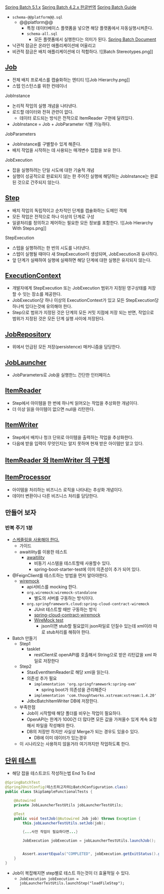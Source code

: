 [Spring Batch 5.1.x](https://spring.io/projects/spring-batch)
[Spring Batch 4.2.x 한글번역](https://godekdls.github.io/Spring%20Batch/contents/)
[Spring Batch Guide](https://spring.io/guides/gs/batch-processing#scratch)
- `schema-@@platform@@.sql`
	- @@platform@@
		- 특정 데이터베이스 플랫폼을 넣으면 해당 플랫폼에서 자동실행시켜준다.
		- ``schema-all.sql``
			- 모든 플랫폼에서 실행한다는 의미가 된다.
[Spring Batch Document](https://docs.spring.io/spring-batch/reference/index.html)
- 낙관적 잠금은 온라인 애플리케이션에 어울리고
- 비관적 잠금은 배치 애플리케이션에 더 적합하다.
![[Batch Stereotypes.png]]

## [Job](https://docs.spring.io/spring-batch/reference/domain.html#job)	
- 전체 배치 프로세스를 캡슐화하는 엔티티
![[Job Hierarchy.png]]
- 스텝 인스턴스를 위한 컨테이너

JobInstance
- 논리적 작업의 실행 개념을 나타낸다.
- 로드할 데이터와 전혀 관련이 없다.
	- 데이터 로드되는 방식은 전적으로 ItemReader 구현에 달려있다.
- JobInstance = Job + JobParameter 식별 가능하다.

JobParameters
- JobInstance를 구별할수 있게 해준다.
- 배치 작업을 시작하는 데 사용되는 매개변수 집합을 보유 한다.

JobExecution
- 잡을 실행하려는 단일 시도에 대한 기술적 개념
- 실행이 성공적으로 완료되지 않는 한 주어진 실행에 해당하는 JobInstance는 완료된 것으로 간주되지 않는다.

## [Step](https://docs.spring.io/spring-batch/reference/domain.html#step)
- 배치 작업의 독립적이고 순차적인 단계를 캡슐화하는 도메인 객체
- 모든 작업은 전적으로 하나 이상의 단계로 구성
- 일괄처리를 정의하고 제어하는 필요한 모든 정보를 포함한다.
![[Job Hierarchy With Steps.png]]

StepExecution
- 스텝을 실행하려는 한 번의 시도를 나타낸다.
- 스텝이 실행될 때마다 새 StepExecution이 생성되며, JobExecution과 유사하다.
- 앞 단계가 실패하여 실행에 실패하면 해당 단계에 대한 실행은 유지되지 않는다.

## [ExecutionContext](https://docs.spring.io/spring-batch/reference/domain.html#executioncontext)
- 개발자에게 StepExecution 또는 JobExecution 범위가 지정된 영구상태를 저장할 수 잇는 장소를 제공한다.
- JobExecution당 하나 이상의 ExecutionContext가 있고 모든 StepExecution당 하나씩 있다는것에 유의해야 한다.
- Step으로 범위가 지정된 것은 단계의 모든 커밋 지점에 저장 되는 반면, 작업으로 범위가 지정된 것은 모든 단계 실행 사이에 저장된다.

## [JobRepository](https://docs.spring.io/spring-batch/reference/domain.html#jobrepository)
- 위에서 언급된 모든 저장(persistence) 매커니즘을 담당한다.

## [JobLauncher](https://docs.spring.io/spring-batch/reference/domain.html#joblauncher)
- JobParameters로 Job을 실행한느 간단한 인터페이스

## [ItemReader](https://docs.spring.io/spring-batch/reference/domain.html#itemreader)
- Step에서 아이템을 한 번에 하나씩 읽어오는 작업을 추상화한 개념이다.
- 더 이상 읽을 아이템이 없으면 null을 리턴한다.

## [ItemWriter](https://docs.spring.io/spring-batch/reference/domain.html#itemwriter)
- Step에서 배치나 청크 단위로 아이템을 출력하는 작업을 추상화한다.
- 다음에 받을 입력이 무엇인지는 알지 못하며 현재 받은 아이템만 알고 있다.

## [ItemReader 와 ItemWriter 의 구현체](https://docs.spring.io/spring-batch/docs/4.2.x/reference/html/index-single.html#listOfReadersAndWriters)

## [ItemProcessor](https://docs.spring.io/spring-batch/reference/domain.html#itemprocessor)
- 아이템을 처리하는 비즈니스 로직을 나타내는 추상화 개념이다.
- 데이터 변환이나 다른 비즈니스 처리를 담당한다.

## 만들어 보자

### 반복 주기 1분
- [스케줄링을 사용해야 한다.](https://spring.io/guides/gs/scheduling-tasks)
	- 가이드
	- awaitility를 이용한 테스트
		- [awaitility](https://github.com/awaitility/awaitility/wiki/Usage)
			- 비동기 시스템을 테스트할때 사용할수 있다.
			- spring-boot-starter-test에 이미 의존성이 추가 되어 있다.
- @FeignClient를 테스트하는 방법을 먼저 알아야한다.
	- [wiremock](https://wiremock.org/)
		- api서비스를 mocking 한다.
		- `org.wiremock:wiremock-standalone`
			- 별도의 서버를 구동하는 방식이다.
		- `org.springframework.cloud:spring-cloud-contract-wiremock`
			- JUnit 테스트할 때만 구동하는 방식
			- [spring-cloud-contract-wiremock](https://cloud.spring.io/spring-cloud-contract/2.0.x/multi/multi__spring_cloud_contract_wiremock.html#_spring_cloud_contract_wiremock)
			- [WireMock test](https://techblog.woowahan.com/17674/)
				- json이면 stub할 필요없이 json파일로 던질수 있는데 xml이라 따로 stub처리를 해줘야 한다.
- Batch 만들기
	- Step1
		- tasklet
			- restClient로 openAPI를 호출해서 String으로 받은 리턴값을 xml 파일로 저장한다
	- Step2
		- StaxEventItemReader로 해당 xml을 읽는다.
		- 의존성 추가 필요
			- `implementation 'org.springframework:spring-oxm'`
				- spring boot가 의존성을 관리해준다
			- `implementation 'com.thoughtworks.xstream:xstream:1.4.20'`
		- JdbcBatchItemWriter DB에 저장한다.
	- 부족한점
		- Job이 시작할때 해당 폴더를 비우는 작업이 필요하다.
		- OpenAPI는 한계가 1000건 더 많다면 모든 값을 가져올수 있게 계속 요청해서 파일을 작성해야 한다.
		- DB의 저장만 하지만 사실상 Merge가 되는 경우도 있을수 있다.
			- DB에 이미 데이터가 있는경우
	- 이 시나리오는 사용하지 않을거라 여기까지만 작업하도록 한다.

## [단위 테스트](https://docs.spring.io/spring-batch/reference/testing.html)
- 해당 잡을 테스트코드 작성하는법
End To End
```java
@SpringBatchTest
@SpringJUnitConfig(테스트하고자하는BatchConfiguration.class)
public class SkipSampleFunctionalTests {

    @Autowired
    private JobLauncherTestUtils jobLauncherTestUtils;

    @Test
    public void testJob(@Autowired Job job) throws Exception {
        this.jobLauncherTestUtils.setJob(job);

		{...사전 작업이 필요하다면...}

        JobExecution jobExecution = jobLauncherTestUtils.launchJob();


        Assert.assertEquals("COMPLETED", jobExecution.getExitStatus().getExitCode());
    }
}
```

- Job이 복잡해지면 step별로 테스트 하는것이 더 효율적일 수 있다.
	- `JobExecution jobExecution = jobLauncherTestUtils.launchStep("loadFileStep");`
- 
	